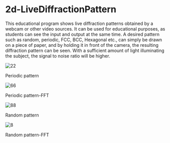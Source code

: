 # 2d-LiveDiffractionPattern

This educational program shows live diffraction patterns obtained by a webcam or other video sources.
It can be used for educational purposes, as students can see the input and output at the same time. 
A desired pattern such as random, periodic, FCC, BCC,
Hexagonal etc., can simply be drawn on a piece of paper, and by holding it in front of the camera, the resulting diffraction pattern can be seen.
With a sufficient amount of light illuminating the subject, the signal to noise ratio will be higher.


![22](https://user-images.githubusercontent.com/85930996/124382315-003f5b00-dcdc-11eb-8c34-859819634e36.png)

Periodic pattern




![66](https://user-images.githubusercontent.com/85930996/124382317-02091e80-dcdc-11eb-872a-a99bf8b1e82c.png)

Periodic pattern-FFT




![88](https://user-images.githubusercontent.com/85930996/124382320-03d2e200-dcdc-11eb-8d82-c911aa57628e.png)

Random pattern




![8](https://user-images.githubusercontent.com/85930996/124382323-06353c00-dcdc-11eb-9597-f303d85042a8.png)

Random pattern-FFT
